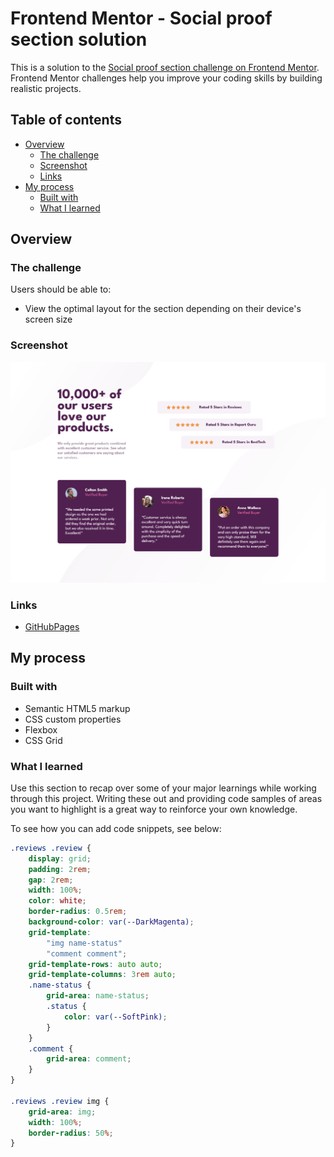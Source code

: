 # Frontend Mentor - Social proof section solution

This is a solution to the [Social proof section challenge on Frontend Mentor](https://www.frontendmentor.io/challenges/social-proof-section-6e0qTv_bA). Frontend Mentor challenges help you improve your coding skills by building realistic projects.

## Table of contents

-   [Overview](#overview)
    -   [The challenge](#the-challenge)
    -   [Screenshot](#screenshot)
    -   [Links](#links)
-   [My process](#my-process)
    -   [Built with](#built-with)
    -   [What I learned](#what-i-learned)

## Overview

### The challenge

Users should be able to:

-   View the optimal layout for the section depending on their device's screen size

### Screenshot

![](../../ProjectImages/SocialProof.png)

### Links

-   [GitHubPages](https://satyamvyas04.github.io/LearningFrontEnd/FrontEndMentor/SocialProofPage/)

## My process

### Built with

-   Semantic HTML5 markup
-   CSS custom properties
-   Flexbox
-   CSS Grid

### What I learned

Use this section to recap over some of your major learnings while working through this project. Writing these out and providing code samples of areas you want to highlight is a great way to reinforce your own knowledge.

To see how you can add code snippets, see below:

```css
.reviews .review {
	display: grid;
	padding: 2rem;
	gap: 2rem;
	width: 100%;
	color: white;
	border-radius: 0.5rem;
	background-color: var(--DarkMagenta);
	grid-template:
		"img name-status"
		"comment comment";
	grid-template-rows: auto auto;
	grid-template-columns: 3rem auto;
	.name-status {
		grid-area: name-status;
		.status {
			color: var(--SoftPink);
		}
	}
	.comment {
		grid-area: comment;
	}
}

.reviews .review img {
	grid-area: img;
	width: 100%;
	border-radius: 50%;
}
```
